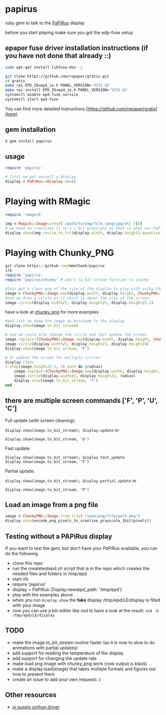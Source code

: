 # papirus

ruby gem to talk to the [PaPiRus](https://www.pi-supply.com/?s=papirus&post_type=product&tags=1&limit=5&ixwps=1) display

before you start playing make sure you got the edp-fuse setup

## epaper fuse driver installation instructions (if you have not done that already ::)
```bash
sudo apt-get install libfuse-dev -y

git clone https://github.com/repaper/gratis.git
cd gratis
make rpi EPD_IO=epd_io.h PANEL_VERSION='V231_G2'
make rpi-install EPD_IO=epd_io.h PANEL_VERSION='V231_G2'
systemctl enable epd-fuse.service
systemctl start epd-fuse
```

You can find more detailed instructions [https://github.com/repaper/gratis](here)

## gem installation

```bash
$ gem install papirus
```
## usage

```ruby
require 'papirus'

# first we get ourself a display
display = PaPiRus::Display.new()
```

# Playing with RMagic

```ruby
require 'rmagick'

img = Magick::Image::read('/path/to/img/file.(png|jpg/etc')[0]
# we have to translate it to a 2 bit grayscale as that is what our PaPiRus understands
display.show(img.resize_to_fit(display.width, display.height).quantize(2, Magick::GRAYColorspace).to_blob())
```

# Playing with Chunky_PNG
```ruby
git clone https://github.com/mmolhoek/papirus
irb
require 'papirus'
require 'papirus/chunky' # add's to_bit_stream function to chucky

#lets get a clean png of the size of the display to play with using chunky_png
image = ChunkyPNG::Image.new(display.width, display.height, ChunkyPNG::Color::WHITE)
#and we draw a circle on it which is about the size of the screen
image.circle(display.width/2, display.height/2, display.height/2-2)
```

have a look at [chunky_png](https://github.com/wvanbergen/chunky_png/wiki) for more examples

```ruby
#and last we dump the image as bitsteam to the display
display.show(image.to_bit_stream)

# now we could also change the circle and fast update the screen
image.replace!(ChunkyPNG::Image.new(display.width, display.height, ChunkyPNG::Color::WHITE))
image.circle(display.width/2, display.height/2, display.height/4)
display.show(image.to_bit_stream, 'F')

# or update the screen for multiple circles
display.clear
2.step(image.height/2-2, 5).each do |radius|
    image.replace!(ChunkyPNG::Image.new(display.width, display.height, ChunkyPNG::Color::WHITE))
    image.circle(display.width/2, display.height/2, radius)
    display.show(image.to_bit_stream, 'F')
end
```

## there are multiple screen commands ['F', 'P', 'U', 'C']

Full update (with screen cleaning):

```display.show(image.to_bit_stream); display.update``` or

```display.show(image.to_bit_stream, 'U')```

Fast update:

```display.show(image.to_bit_stream); display.fast_update```
```display.show(image.to_bit_stream, 'F')```

Partial update:

```display.show(image.to_bit_stream); display.partial_update``` or

```display.show(image.to_bit_stream, 'P')```

## Load an image from a png file

```ruby
image = ChunkyPNG::Image.from_file('/some/png/file/path.png')
display.show(encode_png_pixels_to_scanline_grayscale_1bit(pixels))
```

## Testing without a PAPiRus display

If you want to test the gem, but don't have your PaPiRus available, you can do the following

* clone this repo
* run the createtestepd.sh script that is in the repo which creates the needed files and folders in /tmp/epd
* start irb
* require 'papirus'
* display = PaPiRus::Display.new(epd_path: '/tmp/epd')
* play with the examples above
* when you run `display.show` the **fake** display /tmp/epd/LE/display is filled with your image
* now you can use a bin editor like xxd to have a look at the result: `xxd -b /tmp/epd/LE/display`

## TODO

* make the image.to_bit_stream routine faster (as it is now to slow to do animations with partial updates)
* add support for reading the temperature of the display
* add support for changing the update rate
* make load png image with chunky_png work (now output is black)
* make a display.load(image) that takes multiple formats and figures out how to present them
* create an issue to add your own requests :)

## Other resources

* [pi supply python driver](https://github.com/PiSupply/PaPiRus)

